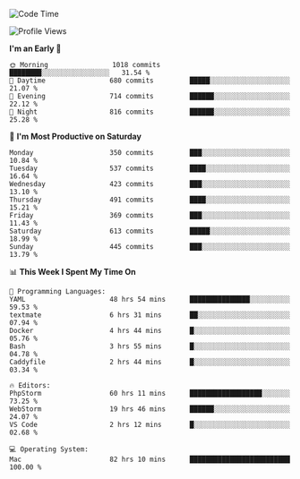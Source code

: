 <!--START_SECTION:waka-->
![Code Time](http://img.shields.io/badge/Code%20Time-2%2C176%20hrs%2021%20mins-blue)

![Profile Views](http://img.shields.io/badge/Profile%20Views-0-blue)

**I'm an Early 🐤** 

```text
🌞 Morning                1018 commits        ████████░░░░░░░░░░░░░░░░░   31.54 % 
🌆 Daytime                680 commits         █████░░░░░░░░░░░░░░░░░░░░   21.07 % 
🌃 Evening                714 commits         ██████░░░░░░░░░░░░░░░░░░░   22.12 % 
🌙 Night                  816 commits         ██████░░░░░░░░░░░░░░░░░░░   25.28 % 
```
📅 **I'm Most Productive on Saturday** 

```text
Monday                   350 commits         ███░░░░░░░░░░░░░░░░░░░░░░   10.84 % 
Tuesday                  537 commits         ████░░░░░░░░░░░░░░░░░░░░░   16.64 % 
Wednesday                423 commits         ███░░░░░░░░░░░░░░░░░░░░░░   13.10 % 
Thursday                 491 commits         ████░░░░░░░░░░░░░░░░░░░░░   15.21 % 
Friday                   369 commits         ███░░░░░░░░░░░░░░░░░░░░░░   11.43 % 
Saturday                 613 commits         █████░░░░░░░░░░░░░░░░░░░░   18.99 % 
Sunday                   445 commits         ███░░░░░░░░░░░░░░░░░░░░░░   13.79 % 
```


📊 **This Week I Spent My Time On** 

```text
💬 Programming Languages: 
YAML                     48 hrs 54 mins      ███████████████░░░░░░░░░░   59.53 % 
textmate                 6 hrs 31 mins       ██░░░░░░░░░░░░░░░░░░░░░░░   07.94 % 
Docker                   4 hrs 44 mins       █░░░░░░░░░░░░░░░░░░░░░░░░   05.76 % 
Bash                     3 hrs 55 mins       █░░░░░░░░░░░░░░░░░░░░░░░░   04.78 % 
Caddyfile                2 hrs 44 mins       █░░░░░░░░░░░░░░░░░░░░░░░░   03.34 % 

🔥 Editors: 
PhpStorm                 60 hrs 11 mins      ██████████████████░░░░░░░   73.25 % 
WebStorm                 19 hrs 46 mins      ██████░░░░░░░░░░░░░░░░░░░   24.07 % 
VS Code                  2 hrs 12 mins       █░░░░░░░░░░░░░░░░░░░░░░░░   02.68 % 

💻 Operating System: 
Mac                      82 hrs 10 mins      █████████████████████████   100.00 % 
```


<!--END_SECTION:waka-->
